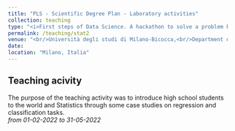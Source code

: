 ```yaml
---
title: "PLS - Scientific Degree Plan - Laboratory activities"
collection: teaching
type: "<i>First steps of Data Science. A hackathon to solve a problem by mastering Statistics<i/>"
permalink: /teaching/stat2
venue: "<br/>Università degli studi di Milano-Bicocca,<br/>Department of Economics, Management and Statistics"
date: 
location: "Milano, Italia"
---
```

Teaching acivity
------
The purpose of the teaching activity was to introduce high school students to the world and Statistics through some case studies on regression and classification tasks.<br/>
 *from 01-02-2022 to 31-05-2022*
